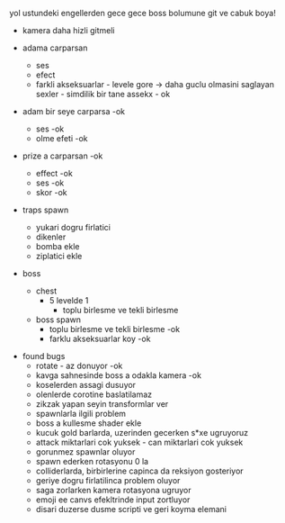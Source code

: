 yol ustundeki engellerden gece gece boss bolumune git ve cabuk boya!


* kamera daha hizli gitmeli 
* adama carparsan
  * ses 
  * efect
  * farkli akseksuarlar - levele gore -> daha guclu olmasini saglayan sexler - simdilik bir tane assekx - ok
  
* adam bir seye carparsa -ok
  * ses  -ok
  * olme efeti -ok
  
* prize a carparsan -ok
  * effect -ok
  * ses -ok
  * skor -ok



* traps  spawn
  * yukari dogru firlatici
  * dikenler
  * bomba ekle
  * ziplatici ekle



* boss
  * chest
    * 5 levelde 1
      * toplu birlesme ve tekli birlesme
  * boss spawn
    * toplu birlesme ve tekli birlesme -ok
    * farklu akseksuarlar koy -ok
    
  
- found bugs      
  * rotate - az donuyor -ok
  * kavga sahnesinde boss a odakla kamera -ok
  * koselerden assagi dusuyor 
  * olenlerde corotine baslatilamaz
  * zikzak yapan seyin transformlar ver
  * spawnlarla ilgili problem
  * boss a kullesme shader ekle
  * kucuk gold barlarda, uzerinden gecerken s*xe ugruyoruz
  * attack miktarlari cok yuksek - can miktarlari cok yuksek
  * gorunmez spawnlar oluyor
  * spawn ederken rotasyonu 0 la
  * colliderlarda, birbirlerine capinca da reksiyon gosteriyor
  * geriye dogru firlatilinca problem oluyor
  * saga zorlarken kamera rotasyona ugruyor
  * emoji ee canvs efekltrinde input zortluyor
  * disari duzerse dusme scripti ve geri koyma elemani
  